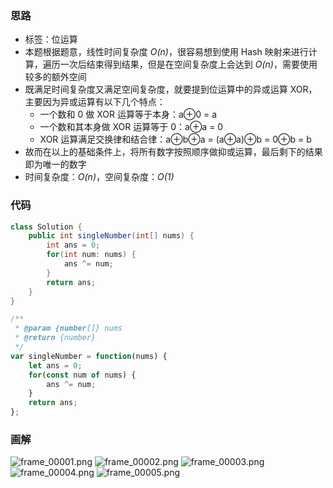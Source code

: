 ### 思路

- 标签：位运算
- 本题根据题意，线性时间复杂度 *O(n)*，很容易想到使用 Hash 映射来进行计算，遍历一次后结束得到结果，但是在空间复杂度上会达到 *O(n)*，需要使用较多的额外空间
- 既满足时间复杂度又满足空间复杂度，就要提到位运算中的异或运算 XOR，主要因为异或运算有以下几个特点：
  - 一个数和 0 做 XOR 运算等于本身：a⊕0 = a
  - 一个数和其本身做 XOR 运算等于 0：a⊕a = 0
  - XOR 运算满足交换律和结合律：a⊕b⊕a = (a⊕a)⊕b = 0⊕b = b
- 故而在以上的基础条件上，将所有数字按照顺序做抑或运算，最后剩下的结果即为唯一的数字
- 时间复杂度：*O(n)*，空间复杂度：*O(1)*

### 代码

```Java []
class Solution {
    public int singleNumber(int[] nums) {
        int ans = 0;
        for(int num: nums) {
            ans ^= num;
        }
        return ans;
    }
}
```
```JavaScript []
/**
 * @param {number[]} nums
 * @return {number}
 */
var singleNumber = function(nums) {
    let ans = 0;
    for(const num of nums) {
        ans ^= num;
    }
    return ans;
};
```

### 画解

 ![frame_00001.png](https://pic.leetcode-cn.com/7d1bd50370f8f2b60d7215ca12f2f5ac4f3cca801f68e4ef1053e8e3180ce74b-frame_00001.png) ![frame_00002.png](https://pic.leetcode-cn.com/ab397765b568b8547a9c4ef4b256a92e64b7cab698aa0cb656bb8285131524aa-frame_00002.png) ![frame_00003.png](https://pic.leetcode-cn.com/c7c3577c968692e02c0eb9baa8cb699575bb2338bd6023ced8e00508767ea8ec-frame_00003.png) ![frame_00004.png](https://pic.leetcode-cn.com/1b03b163501fecf12048ef8224a7c2c694af2289b5e071633f1fa7ef28b12b79-frame_00004.png) ![frame_00005.png](https://pic.leetcode-cn.com/e9dee5d4e1db6b4c4da0d0b430494d948140b8783181055234b9513252ad7c86-frame_00005.png) 